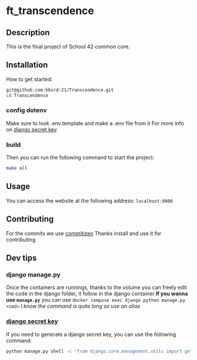 # ft_transcendence
## Description
This is the final project of School 42 common core.

## Installation
How to get started:

```bash
git@github.com:bbird-21/Transcendence.git
cd Transcendence
```
### config dotenv
Make sure to look .env.template and make a .env file from it
For more info on [django secret key](#django-secret-key)

### build
Then you can run the following command to start the project:

```bash
make all
```

## Usage

You can access the website at the following address: `localhost:8000`

## Contributing

For the commits we use [commitizen](https://commitizen-tools.github.io/commitizen)
Thanks install and use it for contributing

## Dev tips
### django manage.py
Once the containers are runnings, thanks to the volume you can freely edit the code in the django folder, it follow in the django container
**If you wanna use `manage.py`** you can use `docker compose exec django python manage.py <cmd>`
_I know the command is quite long so use an alias_

### [django secret key](#django-secret-key)
If you need to generate a django secret key, you can use the following command:

```bash
python manage.py shell -c "from django.core.management.utils import get_random_secret_key; print(get_random_secret_key())"
```
